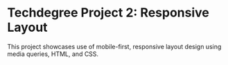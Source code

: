 # Techdegree Project 2: Responsive Layout

This project showcases use of mobile-first, responsive layout design using media queries, HTML, and CSS.

